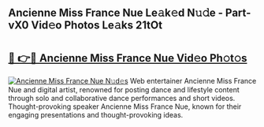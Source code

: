 ## Ancienne Miss France Nue Le𝚊k𝚎d N𝚞𝚍e - Part-vX0 Vid𝚎o Photos Le𝚊ks 21tOt

# <h2><a href="http://fbag6o.evod.top/?m=Ancienne+Miss+France+Nue">🔗 👉🔴 Ancienne Miss France Nue Vid𝚎o Ph𝚘t𝚘s</a></h2>

[![Ancienne Miss France Nue N𝚞d𝚎s](https://i.imgur.com/8V9OHl7.gif)](http://fbag6o.evod.top/?m=Ancienne+Miss+France+Nue)
Web entertainer Ancienne Miss France Nue and digital artist, renowned for posting dance and lifestyle content through solo and collaborative dance performances and short videos. Thought-provoking speaker Ancienne Miss France Nue, known for their engaging presentations and thought-provoking ideas. 
